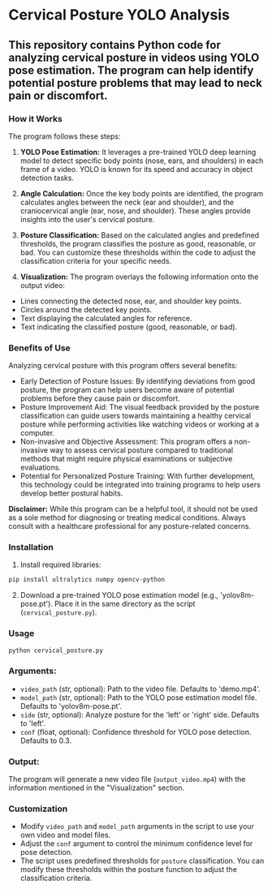 # Cervical Posture YOLO Analysis

## This repository contains Python code for analyzing cervical posture in videos using YOLO pose estimation. The program can help identify potential posture problems that may lead to neck pain or discomfort.

### How it Works

The program follows these steps:

1. **YOLO Pose Estimation:** It leverages a pre-trained YOLO deep learning model to detect specific body points (nose, ears, and shoulders) in each frame of a video. YOLO is known for its speed and accuracy in object detection tasks.

2. **Angle Calculation:** Once the key body points are identified, the program calculates angles between the neck (ear and shoulder), and the craniocervical angle (ear, nose, and shoulder). These angles provide insights into the user's cervical posture.
3. **Posture Classification:** Based on the calculated angles and predefined thresholds, the program classifies the posture as good, reasonable, or bad. You can customize these thresholds within the code to adjust the classification criteria for your specific needs.

4. **Visualization:** The program overlays the following information onto the output video:
- Lines connecting the detected nose, ear, and shoulder key points.
- Circles around the detected key points.
- Text displaying the calculated angles for reference.
- Text indicating the classified posture (good, reasonable, or bad).

### Benefits of Use

Analyzing cervical posture with this program offers several benefits:

- Early Detection of Posture Issues: By identifying deviations from good posture, the program can help users become aware of potential problems before they cause pain or discomfort.
- Posture Improvement Aid: The visual feedback provided by the posture classification can guide users towards maintaining a healthy cervical posture while performing activities like watching videos or working at a computer.
- Non-invasive and Objective Assessment: This program offers a non-invasive way to assess cervical posture compared to traditional methods that might require physical examinations or subjective evaluations.
- Potential for Personalized Posture Training: With further development, this technology could be integrated into training programs to help users develop better postural habits.

**Disclaimer:** While this program can be a helpful tool, it should not be used as a sole method for diagnosing or treating medical conditions. Always consult with a healthcare professional for any posture-related concerns.

### Installation

1. Install required libraries:
```Bash
pip install ultralytics numpy opencv-python
```

2. Download a pre-trained YOLO pose estimation model (e.g., 'yolov8m-pose.pt'). Place it in the same directory as the script (`cervical_posture.py`).

### Usage
```Python
python cervical_posture.py
```

### Arguments:

- `video_path` (str, optional): Path to the video file. Defaults to 'demo.mp4'.
- `model_path` (str, optional): Path to the YOLO pose estimation model file. Defaults to 'yolov8m-pose.pt'.
- `side` (str, optional): Analyze posture for the 'left' or 'right' side. Defaults to 'left'.
- `conf` (float, optional): Confidence threshold for YOLO pose detection. Defaults to 0.3.

### Output:

The program will generate a new video file (`output_video.mp4`) with the information mentioned in the "Visualization" section.

### Customization

- Modify `video_path` and `model_path` arguments in the script to use your own video and model files.
- Adjust the `conf` argument to control the minimum confidence level for pose detection.
- The script uses predefined thresholds for `posture` classification. You can modify these thresholds within the posture function to adjust the classification criteria.
